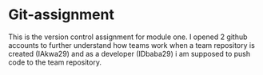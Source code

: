 # Git-assignment
This is the version control assignment for module one.
I opened 2 github accounts to further understand how teams work when a team repository is created (IAkwa29)
and as a developer (IDbaba29) i am supposed to push code to the team repository. 
